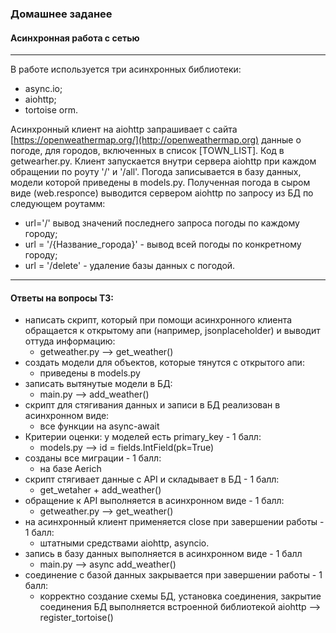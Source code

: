 ### Домашнее заданее 
#### Асинхронная работа с сетью 
***
В работе используется три асинхронных библиотеки:
- async.io;
- aiohttp;
- tortoise orm.

Асинхронный клиент на aiohttp запрашивает с сайта [https://openweathermap.org/](http://openweathermap.org) данные о погоде, для городов, включенных в список [TOWN_LIST]. Код в getwearher.py.
Клиент запускается внутри сервера aiohttp при каждом обращении по роуту '/' и '/all'. Погода записывается в базу данных, модели которой приведены в models.py. 
Полученная погода в сыром виде (web.responce) выводится сервером aiohttp по запросу из БД по следующем роутамм:
- url='/' вывод значений последнего запроса погоды по каждому городу;
- url = '/{Название_города}' - вывод всей погоды по конкретному городу;
- url = '/delete' - удаление базы данных с погодой.
***
#### Ответы на вопросы ТЗ:
- написать скрипт, который при помощи асинхронного клиента обращается к открытому апи (например, jsonplaceholder) и выводит оттуда информацию:
  - getweather.py --> get_weather()
- создать модели для объектов, которые тянутся с открытого апи:
  - приведены в models.py
- записать вытянутые модели в БД:
  - main.py  --> add_weather()
- скрипт для стягивания данных и записи в БД реализован в асинхронном виде:
  - все функции на async-await
- Критерии оценки: у моделей есть primary_key - 1 балл:
  - models.py --> id = fields.IntField(pk=True)  
- созданы все миграции - 1 балл:
  - на базе Aerich
- скрипт стягивает данные с API и складывает в БД - 1 балл:
  - get_wetaher + add_weather()
- обращение к API выполняется в асинхронном виде - 1 балл:
  - getweather.py --> get_weather()
- на асинхронный клиент применяется close при завершении работы - 1 балл:
  - штатными средствами aiohttp, asyncio. 
- запись в базу данных выполняется в асинхронном виде - 1 балл
  - main.py  --> async add_weather()
- соединение с базой данных закрывается при завершении работы - 1 балл:
  - корректно создание схемы БД, установка соединения, закрытие соединения БД выполняется встроенной библиотекой aiohttp --> register_tortoise()
